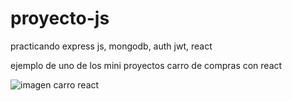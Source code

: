 # proyecto-js
practicando express js, mongodb, auth jwt, react

ejemplo de uno de los mini proyectos carro de compras con react

![imagen carro react](https://github.com/hrdax/proyecto-js/assets/74321905/24674786-736c-4cdf-86f0-75cfc9faa160)
